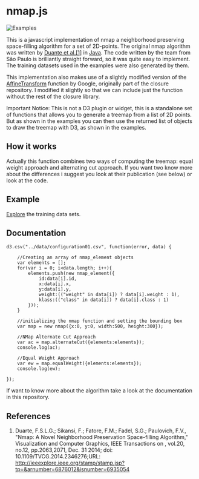 # nmap.js

![Examples](https://raw.githubusercontent.com/sebastian-meier/nmap.js/master/img/example.png)

This is a javascript implementation of nmap a neighborhood preserving space-filling algorithm for a set of 2D-points. The original nmap algorithm was written by [Duante et al.[1]](http://nmap.vicg.icmc.usp.br/) in [Java](https://github.com/felipelageduarte/NMap). The code written by the team from São Paulo is brilliantly straight forward, so it was quite easy to implement. The training datasets used in the examples were also generated by them.

This implementation also makes use of a slightly modified version of the [AffineTransform](http://www.hobsonassoc.com/scripts/closure/goog/docs/class_goog_graphics_AffineTransform.html) function by Google, originally part of the closure repository. I modified it slightly so that we can include just the function without the rest of the closure library.

Important Notice: This is not a D3 plugin or widget, this is a standalone set of functions that allows you to generate a treemap from a list of 2D points. But as shown in the examples you can then use the returned list of objects to draw the treemap with D3, as shown in the examples.

## How it works

Actually this function combines two ways of computing the treemap: equal weight approach and alternating cut approach. If you want two know more about the differences i suggest you look at their publication (see below) or look at the code.

## Example

[Explore](http://prjcts.sebastianmeier.eu/nmap/examples/) the training data sets.

## Documentation
```
d3.csv("../data/configuration01.csv", function(error, data) {

	//Creating an array of nmap_element objects
	var elements = [];
	for(var i = 0; i<data.length; i++){
		elements.push(new nmap_element({
			id:data[i].id,
			x:data[i].x,
			y:data[i].y,
			weight:(("weight" in data[i]) ? data[i].weight : 1),
			klass:(("class" in data[i]) ? data[i].class : 1)
		}));
	}

	//initializing the nmap function and setting the bounding box
	var map = new nmap({x:0, y:0, width:500, height:300});

	//NMap Alternate Cut Approach
	var ac = map.alternateCut({elements:elements});
	console.log(ac);

	//Equal Weight Approach
	var ew = map.equalWeight({elements:elements});
	console.log(ew);
	
});
```
If want to know more about the algorithm take a look at the documentation in this repository.

## References
1. Duarte, F.S.L.G.; Sikansi, F.; Fatore, F.M.; Fadel, S.G.; Paulovich, F.V., "Nmap: A Novel Neighborhood Preservation Space-filling Algorithm," Visualization and Computer Graphics, IEEE Transactions on , vol.20, no.12, pp.2063,2071, Dec. 31 2014; doi: 10.1109/TVCG.2014.2346276;URL: http://ieeexplore.ieee.org/stamp/stamp.jsp?tp=&arnumber=6876012&isnumber=6935054